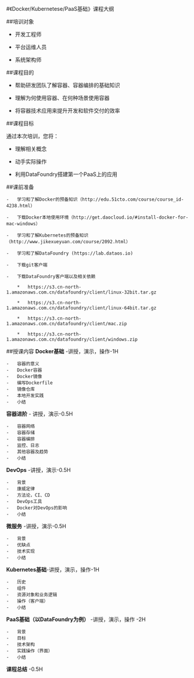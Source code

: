 #《Docker/Kubernetese/PaaS基础》课程大纲

##培训对象

 -   开发工程师

 -   平台运维人员

 -   系统架构师

##课程目的

-   帮助研发团队了解容器、容器编排的基础知识

-   理解为何使用容器、在何种场景使用容器

-   将容器技术应用来提升开发和软件交付的效率

##课程目标

通过本次培训，您将：

-   理解相关概念

-   动手实际操作

-   利用DataFoundry搭建第一个PaaS上的应用

##课前准备

    -   学习和了解Docker的预备知识（http://edu.51cto.com/course/course_id-4238.html）

    -   下载Docker本地使用环境（http://get.daocloud.io/#install-docker-for-mac-windows）

    -   学习和了解Kubernetes的预备知识（http://www.jikexueyuan.com/course/2092.html）

    -   学习和了解DataFoundry (https://lab.dataos.io)
    
    -   下载git客户端

    -   下载DataFoundry客户端以及相关依赖

        *   https://s3.cn-north-1.amazonaws.com.cn/datafoundry/client/linux-32bit.tar.gz

        *   https://s3.cn-north-1.amazonaws.com.cn/datafoundry/client/linux-64bit.tar.gz

        *   https://s3.cn-north-1.amazonaws.com.cn/datafoundry/client/mac.zip

        *   https://s3.cn-north-1.amazonaws.com.cn/datafoundry/client/windows.zip

##授课内容
**Docker基础** -讲授，演示，操作-1H
	
	-   容器的意义
	-   Docker容器
	-   Docker镜像
	-   编写Dockerfile
	-   镜像仓库
	-   本地开发实践 
	-   小结                                                                                               
**容器进阶**   - 讲授，演示-0.5H
	
	-   容器网络
	-   容器存储
	-   容器编排
	-   监控、日志
	-   其他容器及趋势   
	-   小结                                        
                                                                                                   
                                                                                                   

  **DevOps**  -讲授，演示-0.5H
	
	-   背景
	-   康威定律
	-   方法论，CI、CD
	-   DevOps工具
	-   Docker对DevOps的影响   
	-   小结                                  
                                                                                                   
                                                                                                   

  **微服务** -讲授，演示-0.5H
	
	-   背景
	-   优缺点
	-   技术实现
	-   小结                                                     
                                                                                                   
                                                                                                   

  **Kubernetes基础**-讲授，演示，操作-1H
	
	-   历史
	-   组件
	-   资源对象和业务逻辑
	-   操作（客户端）
	-   小结                                                     
                                                                                                   
                                                                                                   

  **PaaS基础（以DataFoundry为例）**   -讲授，演示，操作  -2H
	
	-   背景
	-   目标 
	-   技术架构
	-   实践操作（界面）    
	-   小结
**课程总结** -0.5H                              
                                                                                                   



